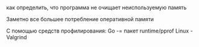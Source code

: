 как определить, что программа не очищает неиспользуемую память  


Заметно все большее потребление оперативной памяти

С помощью средств профилирования:
Go -= пакет runtime/pprof
Linux - Valgrind
